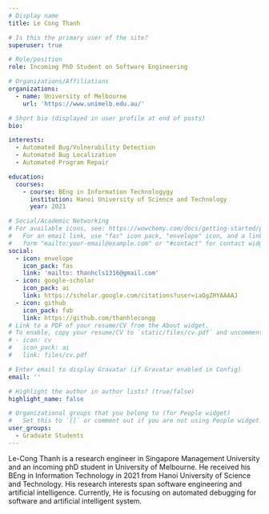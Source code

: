 ```yaml
---
# Display name
title: Le Cong Thanh

# Is this the primary user of the site?
superuser: true

# Role/position
role: Incoming PhD Student on Software Engineering

# Organizations/Affiliations
organizations:
  - name: University of Melbourne
    url: 'https://www.unimelb.edu.au/'

# Short bio (displayed in user profile at end of posts)
bio: 

interests:
  - Automated Bug/Vulnerability Detection
  - Automated Bug Localization
  - Automated Program Repair

education:
  courses:
    - course: BEng in Information Technologygy
      institution: Hanoi University of Science and Technology
      year: 2021

# Social/Academic Networking
# For available icons, see: https://wowchemy.com/docs/getting-started/page-builder/#icons
#   For an email link, use "fas" icon pack, "envelope" icon, and a link in the
#   form "mailto:your-email@example.com" or "#contact" for contact widget.
social:
  - icon: envelope
    icon_pack: fas
    link: 'mailto: thanhcls1316@gmail.com'
  - icon: google-scholar
    icon_pack: ai
    link: https://scholar.google.com/citations?user=iaQgZHYAAAAJ
  - icon: github
    icon_pack: fab
    link: https://github.com/thanhlecongg
# Link to a PDF of your resume/CV from the About widget.
# To enable, copy your resume/CV to `static/files/cv.pdf` and uncomment the lines below.
# - icon: cv
#   icon_pack: ai
#   link: files/cv.pdf

# Enter email to display Gravatar (if Gravatar enabled in Config)
email: ''

# Highlight the author in author lists? (true/false)
highlight_name: false

# Organizational groups that you belong to (for People widget)
#   Set this to `[]` or comment out if you are not using People widget.
user_groups:
  - Graduate Students
---
```


Le-Cong Thanh is a research engineer in Singapore Management University and an incoming phD student in University of Melbourne. He received his BEng in Information Technology in 2021 from Hanoi University of Science and Technology. His research interests span software engineering and artificial intelligence. Currently, He is focusing on automated debugging for software and artificial intelligent system.



